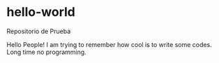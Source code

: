 # hello-world
Repositorio de Prueba

Hello People! I am trying to remember how cool is to write some codes. Long time no programming.
